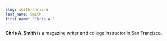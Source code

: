 ```yaml
---
slug: smith-chris-a
last_name: Smith
first_name: 'Chris A.'
---
```

**Chris A. Smith** is a magazine writer and college instructor in San Francisco.
